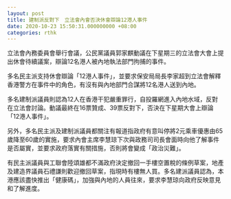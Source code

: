 ```yaml
---
layout: post
title: 建制派反對下　立法會內會否決休會辯論12港人事件
date: 2020-10-23 15:50:31.000000000 +08:00
categories: rthk
---
```


立法會內務委員會舉行會議，公民黨議員郭家麒動議在下星期三的立法會大會上提出休會待續議案，辯論12名港人被內地執法部門拘捕的事件。

多名民主派支持休會辯論「12港人事件」，並要求保安局局長李家超到立法會解釋香港警方在事件中的角色，有沒有與內地部門合謀將12名港人送到內地。

多名建制派議員則認為12人在香港干犯嚴重罪行，自投羅網進入內地水域，反對在立法會討論。動議最終在16票贊成、39票反對下，否決在下星期大會上辯論「12港人事件」。

另外，多名民主派及建制派議員都關注有報道指政府有意叫停將2元乘車優惠由65歲降至60歲的實施，要求內會主席李慧琼下次與政務司司長會面時向他了解事件是否屬實，並要求政府落實有關措施，否則將會變成「政治災難」。

有民主派議員與工聯會陸頌雄都不滿政府決定撤回一手樓空置稅的條例草案，地產及建造界議員石禮謙則歡迎撤回草案，指現時有樓無人買。多名建派議員認為，本港應該盡快推出「健康碼」，加強與內地的人員往來，要求李慧琼向政府反映意見和了解進度。
